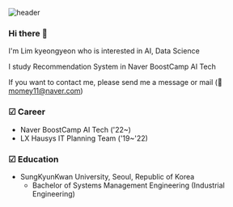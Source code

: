 ![header](https://capsule-render.vercel.app/api?type=cylinder&color=6667AB&height=100&section=header&text=Hi_there👋&fontSize=45&animation=twinkling&fontColor=ffffff)


### Hi there 👋

I'm Lim kyeongyeon who is interested in AI, Data Science

I study Recommendation System in Naver BoostCamp AI Tech

If you want to contact me, please send me a message or mail (📧 momey11@naver.com)

### ☑ Career
- Naver BoostCamp AI Tech ('22~)
- LX Hausys IT Planning Team ('19~'22)

### ☑ Education
- SungKyunKwan University, Seoul, Republic of Korea
  - Bachelor of Systems Management Engineering (Industrial Engineering)

<!--
**readymadelife/readymadelife** is a ✨ _special_ ✨ repository because its `README.md` (this file) appears on your GitHub profile.

Here are some ideas to get you started:

- 🔭 I’m currently working on ...
- 🌱 I’m currently learning ...
- 👯 I’m looking to collaborate on ...
- 🤔 I’m looking for help with ...
- 💬 Ask me about ...
- 📫 How to reach me: ...
- 😄 Pronouns: ...
- ⚡ Fun fact: ...
-->
